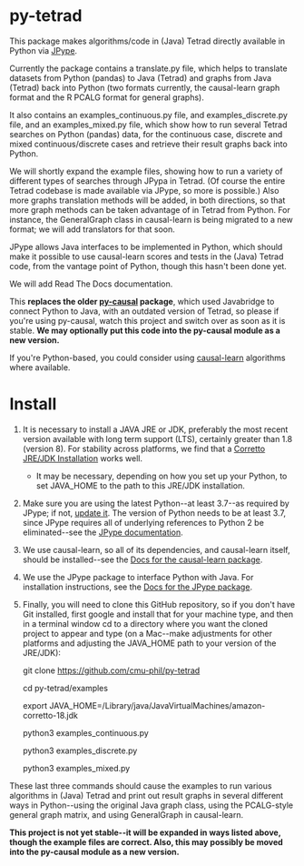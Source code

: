 # py-tetrad
This package makes algorithms/code in (Java) Tetrad directly available in Python via [JPype](https://github.com/jpype-project/jpype).

Currently the package contains a translate.py file, which helps to translate datasets from Python (pandas) to Java (Tetrad) and graphs from Java (Tetrad) back into Python (two formats currently, the causal-learn graph format and the R PCALG format for general graphs). 

It also contains an examples_continuous.py file, and examples_discrete.py file, and an examples_mixed.py file, which show how to run several Tetrad searches on Python (pandas) data, for the continuous case, discrete and mixed continuous/discrete cases and retrieve their result graphs back into Python.

We will shortly expand the example files, showing how to run a variety of different types of searches through JPypa in Tetrad. (Of course the entire Tetrad codebase is made available via JPype, so more is possible.) Also more graphs translation methods will be added, in both directions, so that more graph methods can be taken advantage of in Tetrad from Python. For instance, the GeneralGraph class in causal-learn is being migrated to a new format; we will add translators for that soon.

JPype allows Java interfaces to be implemented in Python, which should make it possible to use causal-learn scores and tests in the (Java) Tetrad code, from the vantage point of Python, though this hasn't been done yet.

We will add Read The Docs documentation.
 
This **replaces the older [py-causal](https://github.com/bd2kccd/py-causal) package**, which used Javabridge to connect Python to Java, with an outdated version of Tetrad, so please if you're using py-causal, watch this project and switch over as soon as it is stable. **We may optionally put this code into the py-causal module as a new version.** 

If you're Python-based, you could consider using [causal-learn](https://github.com/py-why/causal-learn) algorithms where available.

# Install

1. It is necessary to install a JAVA JRE or JDK, preferably the most recent version available with long term support (LTS), certainly greater than 1.8 (version 8). For stability across platforms, we find that a [Corretto JRE/JDK Installation](https://aws.amazon.com/corretto/?filtered-posts.sort-by=item.additionalFields.createdDate&filtered-posts.sort-order=desc) works well.

    * It may be necessary, depending on how you set up your Python, to set JAVA_HOME to the path to this JRE/JDK installation.

1. Make sure you are using the latest Python--at least 3.7--as required by JPype; if not, [update it](https://www.pythoncentral.io/how-to-update-python/). The version of Python needs to be at least 3.7, since JPype requires all of underlying references to Python 2 be eliminated--see the [JPype documentation](https://jpype.readthedocs.io/en/latest/).

1. We use causal-learn, so all of its dependencies, and causal-learn itself, should be installed--see the [Docs for the causal-learn package](https://causal-learn.readthedocs.io/en/latest/).

1. We use the JPype package to interface Python with Java. For installation instructions, see the [Docs for the JPype package](https://jpype.readthedocs.io/en/latest/).

1. Finally, you will need to clone this GitHub repository, so if you don't have Git installed, first google and install that for your machine type, and then in a terminal window cd to a directory where you want the cloned project to appear and type (on a Mac--make adjustments for other platforms and adjusting the JAVA_HOME path to your version of the JRE/JDK):

      git clone https://github.com/cmu-phil/py-tetrad
      
      cd py-tetrad/examples
      
      export JAVA_HOME=/Library/java/JavaVirtualMachines/amazon-corretto-18.jdk
      
      python3 examples_continuous.py
      
      python3 examples_discrete.py
    
      python3 examples_mixed.py

These last three commands should cause the examples to run various algorithms in (Java) Tetrad and print out result graphs in several different ways in Python--using the original Java graph class, using the PCALG-style general graph matrix, and using GeneralGraph in causal-learn.

**This project is not yet stable--it will be expanded in ways listed above, though the example files are correct. Also, this may possibly be moved into the py-causal module as a new version.**

